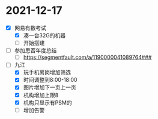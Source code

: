 # 2021-12-17
 - [x] 网易有数考试
   - [x] 凑一台32G的机器
   - [ ] 开始搭建
 - [ ] 参加思否年度总结
   - [ ] https://segmentfault.com/a/1190000041089764###
 - [ ] 九江
   - [x] 玩手机离岗增加筛选
   - [x] 时间调整到8:00-18:00
   - [x] 图片增加下一页上一页
   - [x] 机构增加上限8
   - [x] 机构只显示有PSM的
   - [ ] 增加告警